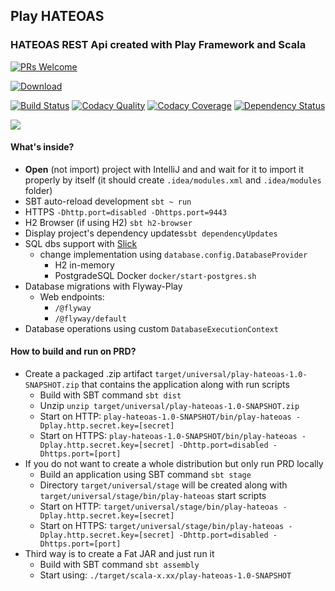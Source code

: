 ## Play HATEOAS
### HATEOAS REST Api created with Play Framework and Scala

[![PRs Welcome](https://img.shields.io/badge/PRs-welcome-brightgreen.svg?style=flat-square)](http://makeapullrequest.com)

[ ![Download](https://api.bintray.com/packages/kamilduda/artifacts/play-hateoas/images/download.svg) ](https://bintray.com/kamilduda/artifacts/play-hateoas/_latestVersion)

[![Build Status](https://travis-ci.org/kamilduda/play-hateoas.svg?branch=master)](https://travis-ci.org/kamilduda/play-hateoas)
[![Codacy Quality](https://api.codacy.com/project/badge/Grade/d19560b83df0463bbd5d649f9264c3c1)](https://www.codacy.com/app/kamilduda/play-hateoas?utm_source=github.com&amp;utm_medium=referral&amp;utm_content=kamilduda/play-hateoas&amp;utm_campaign=Badge_Grade)
[![Codacy Coverage](https://api.codacy.com/project/badge/Coverage/d19560b83df0463bbd5d649f9264c3c1)](https://www.codacy.com/app/kamilduda/play-hateoas?utm_source=github.com&utm_medium=referral&utm_content=kamilduda/play-hateoas&utm_campaign=Badge_Coverage)
[![Dependency Status](https://www.versioneye.com/user/projects/5a5b80d40fb24f1070c55dde/badge.svg?style=flat-square)](https://www.versioneye.com/user/projects/5a5b80d40fb24f1070c55dde)

<a href='https://bintray.com/kamilduda/artifacts/play-hateoas?source=watch' alt='Get automatic notifications about new "play-hateoas" versions'><img src='https://www.bintray.com/docs/images/bintray_badge_color.png'></a>



#### What's inside?
* __Open__ (not import) project with IntelliJ and and wait for it to import it properly by itself (it should create `.idea/modules.xml` and `.idea/modules` folder)
* SBT auto-reload development `sbt ~ run`
* HTTPS `-Dhttp.port=disabled -Dhttps.port=9443`
* H2 Browser (if using H2) `sbt h2-browser`
* Display project's dependency updates`sbt dependencyUpdates`
* SQL dbs support with [Slick](http://slick.lightbend.com/docs/)
  * change implementation using `database.config.DatabaseProvider`
    * H2 in-memory
    * PostgradeSQL Docker `docker/start-postgres.sh`
* Database migrations with Flyway-Play
  * Web endpoints: 
    * `/@flyway`
    * `/@flyway/default`
* Database operations using custom `DatabaseExecutionContext`


#### How to build and run on PRD?
* Create a packaged .zip artifact `target/universal/play-hateoas-1.0-SNAPSHOT.zip` that contains the application along with run scripts
  * Build with SBT command `sbt dist`
  * Unzip `unzip target/universal/play-hateoas-1.0-SNAPSHOT.zip`
  * Start on HTTP: `play-hateoas-1.0-SNAPSHOT/bin/play-hateoas -Dplay.http.secret.key=[secret]`
  * Start on HTTPS: `play-hateoas-1.0-SNAPSHOT/bin/play-hateoas -Dplay.http.secret.key=[secret] -Dhttp.port=disabled -Dhttps.port=[port]` 
* If you do not want to create a whole distribution but only run PRD locally
  * Build an application using SBT command `sbt stage`
  * Directory `target/universal/stage` will be created along with `target/universal/stage/bin/play-hateoas` start scripts
  * Start on HTTP: `target/universal/stage/bin/play-hateoas -Dplay.http.secret.key=[secret]`
  * Start on HTTPS: `target/universal/stage/bin/play-hateoas -Dplay.http.secret.key=[secret] -Dhttp.port=disabled -Dhttps.port=[port]`
* Third way is to create a Fat JAR and just run it
  * Build with SBT command `sbt assembly`
  * Start using: `./target/scala-x.xx/play-hateoas-1.0-SNAPSHOT`
